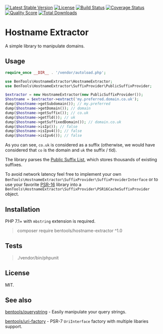 [![Latest Stable Version](https://poser.pugx.org/bentools/hostname-extractor/v/stable)](https://packagist.org/packages/bentools/hostname-extractor)
[![License](https://poser.pugx.org/bentools/hostname-extractor/license)](https://packagist.org/packages/bentools/hostname-extractor)
[![Build Status](https://img.shields.io/travis/bpolaszek/hostname-extractor/master.svg?style=flat-square)](https://travis-ci.org/bpolaszek/hostname-extractor)
[![Coverage Status](https://coveralls.io/repos/github/bpolaszek/hostname-extractor/badge.svg?branch=master)](https://coveralls.io/github/bpolaszek/hostname-extractor?branch=master)
[![Quality Score](https://img.shields.io/scrutinizer/g/bpolaszek/hostname-extractor.svg?style=flat-square)](https://scrutinizer-ci.com/g/bpolaszek/hostname-extractor)
[![Total Downloads](https://poser.pugx.org/bentools/hostname-extractor/downloads)](https://packagist.org/packages/bentools/hostname-extractor)

# Hostname Extractor

A simple library to manipulate domains.

## Usage

```php
require_once __DIR__ . '/vendor/autoload.php';

use BenTools\HostnameExtractor\HostnameExtractor;
use BenTools\HostnameExtractor\SuffixProvider\PublicSuffixProvider;

$extractor = new HostnameExtractor(new PublicSuffixProvider());
$hostname = $extractor->extract('my.preferred.domain.co.uk');
dump($hostname->getSubdomain()); // my.preferred
dump($hostname->getDomain()); // domain
dump($hostname->getSuffix()); // co.uk
dump($hostname->getTld()); // uk
dump($hostname->getSuffixedDomain()); // domain.co.uk
dump($hostname->isIp()); // false
dump($hostname->isIpv4()); // false
dump($hostname->isIpv6()); // false
```

As you can see, `co.uk` is considered as a suffix (otherwise, we would have considered that `co` is the domain and `uk` the suffix / tld).

The library parses the [Public Suffix List](https://publicsuffix.org/), which stores thousands of existing suffixes.

To avoid network latency feel free to implement your own `BenTools\HostnameExtractor\SuffixProvider\SuffixProviderInterface` or to use your favorite [PSR-16](http://www.php-fig.org/psr/psr-16/) library into a `BenTools\HostnameExtractor\SuffixProvider\PSR16CacheSuffixProvider` object.

## Installation

PHP 7.1+ with `mbstring` extension is required.

> composer require bentools/hostname-extractor ^1.0

## Tests

> ./vendor/bin/phpunit

## License

MIT.

## See also

[bentools/querystring](https://github.com/bpolaszek/querystring) - Easily manipulate your query strings.

[bentools/uri-factory](https://github.com/bpolaszek/uri-factory) - PSR-7 `UriInterface` factory with multiple libaries support.